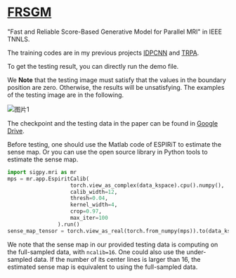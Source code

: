 # [FRSGM](https://doi.org/10.1109/tnnls.2023.3333538)
"Fast and Reliable Score-Based Generative Model for Parallel MRI" in IEEE TNNLS.

The training codes are in my previous projects [IDPCNN](https://github.com/Houruizhi/IDPCNN) and [TRPA](https://github.com/Houruizhi/TRPA).

To get the testing result, you can directly run the demo file.

We **Note** that the testing image must satisfy that the values in the boundary position are zero. Otherwise, the results will be unsatisfying. The examples of the testing image are in the following.

![图片1](https://github.com/Houruizhi/FRSGM/assets/43208624/ff86c8c1-22b9-418a-a912-58e966eee76d)


The checkpoint and the testing data in the paper can be found in [Google Drive](https://drive.google.com/file/d/1r_lLVGMdIFUzOLwad5YR1gt-1nYT2fFT/view?usp=sharing).

Before testing, one should use the Matlab code of ESPIRiT to estimate the sense map. Or you can use the open source library in Python tools to estimate the sense map.
```python
import sigpy.mri as mr
mps = mr.app.EspiritCalib(
                    torch.view_as_complex(data_kspace).cpu().numpy(),
                    calib_width=12,
                    thresh=0.04,
                    kernel_width=4,
                    crop=0.97,
                    max_iter=100
                ).run()
sense_map_tensor = torch.view_as_real(torch.from_numpy(mps)).to(data_kspace.device)
```

We note that the sense map in our provided testing data is computing on the full-sampled data, with `ncalib=16`. One could also use the under-sampled data. If the number of its center lines is larger than 16, the estimated sense map is equivalent to using the full-sampled data.
